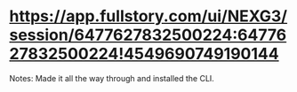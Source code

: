 # https://app.fullstory.com/ui/NEXG3/session/6477627832500224:6477627832500224!4549690749190144

Notes: Made it all the way through and installed the CLI.